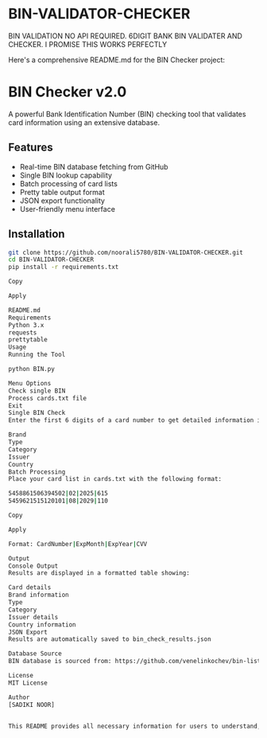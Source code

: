 # BIN-VALIDATOR-CHECKER
BIN VALIDATION NO API REQUIRED. 6DIGIT BANK BIN VALIDATER AND CHECKER. I PROMISE THIS WORKS PERFECTLY


Here's a comprehensive README.md for the BIN Checker project:

# BIN Checker v2.0

A powerful Bank Identification Number (BIN) checking tool that validates card information using an extensive database.

## Features

- Real-time BIN database fetching from GitHub
- Single BIN lookup capability
- Batch processing of card lists
- Pretty table output format
- JSON export functionality
- User-friendly menu interface

## Installation

```bash
git clone https://github.com/noorali5780/BIN-VALIDATOR-CHECKER.git
cd BIN-VALIDATOR-CHECKER
pip install -r requirements.txt

Copy

Apply

README.md
Requirements
Python 3.x
requests
prettytable
Usage
Running the Tool

python BIN.py

Menu Options
Check single BIN
Process cards.txt file
Exit
Single BIN Check
Enter the first 6 digits of a card number to get detailed information including:

Brand
Type
Category
Issuer
Country
Batch Processing
Place your card list in cards.txt with the following format:

5458861506394502|02|2025|615
5459621515120101|08|2029|110

Copy

Apply

Format: CardNumber|ExpMonth|ExpYear|CVV

Output
Console Output
Results are displayed in a formatted table showing:

Card details
Brand information
Type
Category
Issuer details
Country information
JSON Export
Results are automatically saved to bin_check_results.json

Database Source
BIN database is sourced from: https://github.com/venelinkochev/bin-list-data

License
MIT License

Author
[SADIKI NOOR]


This README provides all necessary information for users to understand, install, and use the BIN Checker effectively.
